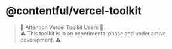 # @contentful/vercel-toolkit

> 🚨 Attention Vercel Toolkit Users 🚨<br/>
> ⚠️ This toolkit is in an experimental phase and under active development. ⚠️
